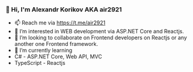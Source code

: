 ### 👋 Hi, I'm Alexandr Korikov AKA air2921
- 📫 Reach me via https://t.me/air2921
- 👀 I’m interested in WEB development via ASP.NET Core and Reactjs.
- 👯 I’m looking to collaborate on Frontend developers on Reactjs or any another one Frontend framework.
- 🌱 I’m currently learning 
- C# - ASP.NET Core, Web API, MVC
- TypeScript - Reactjs
